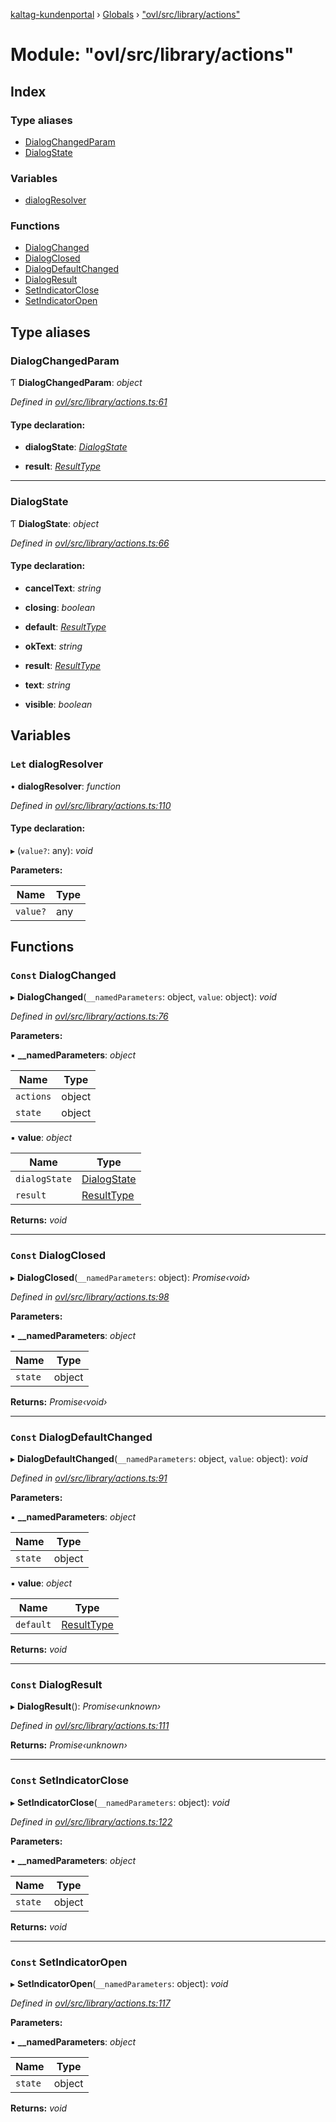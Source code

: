 [kaltag-kundenportal](../README.md) › [Globals](../globals.md) › ["ovl/src/library/actions"](_ovl_src_library_actions_.md)

# Module: "ovl/src/library/actions"

## Index

### Type aliases

* [DialogChangedParam](_ovl_src_library_actions_.md#dialogchangedparam)
* [DialogState](_ovl_src_library_actions_.md#dialogstate)

### Variables

* [dialogResolver](_ovl_src_library_actions_.md#let-dialogresolver)

### Functions

* [DialogChanged](_ovl_src_library_actions_.md#const-dialogchanged)
* [DialogClosed](_ovl_src_library_actions_.md#const-dialogclosed)
* [DialogDefaultChanged](_ovl_src_library_actions_.md#const-dialogdefaultchanged)
* [DialogResult](_ovl_src_library_actions_.md#const-dialogresult)
* [SetIndicatorClose](_ovl_src_library_actions_.md#const-setindicatorclose)
* [SetIndicatorOpen](_ovl_src_library_actions_.md#const-setindicatoropen)

## Type aliases

###  DialogChangedParam

Ƭ **DialogChangedParam**: *object*

*Defined in [ovl/src/library/actions.ts:61](https://github.com/fopsdev/ovl/blob/f9b6194/ovl/src/library/actions.ts#L61)*

#### Type declaration:

* **dialogState**: *[DialogState](_ovl_src_library_actions_.md#dialogstate)*

* **result**: *[ResultType](_ovl_src_library_dialog_dialog_.md#resulttype)*

___

###  DialogState

Ƭ **DialogState**: *object*

*Defined in [ovl/src/library/actions.ts:66](https://github.com/fopsdev/ovl/blob/f9b6194/ovl/src/library/actions.ts#L66)*

#### Type declaration:

* **cancelText**: *string*

* **closing**: *boolean*

* **default**: *[ResultType](_ovl_src_library_dialog_dialog_.md#resulttype)*

* **okText**: *string*

* **result**: *[ResultType](_ovl_src_library_dialog_dialog_.md#resulttype)*

* **text**: *string*

* **visible**: *boolean*

## Variables

### `Let` dialogResolver

• **dialogResolver**: *function*

*Defined in [ovl/src/library/actions.ts:110](https://github.com/fopsdev/ovl/blob/f9b6194/ovl/src/library/actions.ts#L110)*

#### Type declaration:

▸ (`value?`: any): *void*

**Parameters:**

Name | Type |
------ | ------ |
`value?` | any |

## Functions

### `Const` DialogChanged

▸ **DialogChanged**(`__namedParameters`: object, `value`: object): *void*

*Defined in [ovl/src/library/actions.ts:76](https://github.com/fopsdev/ovl/blob/f9b6194/ovl/src/library/actions.ts#L76)*

**Parameters:**

▪ **__namedParameters**: *object*

Name | Type |
------ | ------ |
`actions` | object |
`state` | object |

▪ **value**: *object*

Name | Type |
------ | ------ |
`dialogState` | [DialogState](_ovl_src_library_actions_.md#dialogstate) |
`result` | [ResultType](_ovl_src_library_dialog_dialog_.md#resulttype) |

**Returns:** *void*

___

### `Const` DialogClosed

▸ **DialogClosed**(`__namedParameters`: object): *Promise‹void›*

*Defined in [ovl/src/library/actions.ts:98](https://github.com/fopsdev/ovl/blob/f9b6194/ovl/src/library/actions.ts#L98)*

**Parameters:**

▪ **__namedParameters**: *object*

Name | Type |
------ | ------ |
`state` | object |

**Returns:** *Promise‹void›*

___

### `Const` DialogDefaultChanged

▸ **DialogDefaultChanged**(`__namedParameters`: object, `value`: object): *void*

*Defined in [ovl/src/library/actions.ts:91](https://github.com/fopsdev/ovl/blob/f9b6194/ovl/src/library/actions.ts#L91)*

**Parameters:**

▪ **__namedParameters**: *object*

Name | Type |
------ | ------ |
`state` | object |

▪ **value**: *object*

Name | Type |
------ | ------ |
`default` | [ResultType](_ovl_src_library_dialog_dialog_.md#resulttype) |

**Returns:** *void*

___

### `Const` DialogResult

▸ **DialogResult**(): *Promise‹unknown›*

*Defined in [ovl/src/library/actions.ts:111](https://github.com/fopsdev/ovl/blob/f9b6194/ovl/src/library/actions.ts#L111)*

**Returns:** *Promise‹unknown›*

___

### `Const` SetIndicatorClose

▸ **SetIndicatorClose**(`__namedParameters`: object): *void*

*Defined in [ovl/src/library/actions.ts:122](https://github.com/fopsdev/ovl/blob/f9b6194/ovl/src/library/actions.ts#L122)*

**Parameters:**

▪ **__namedParameters**: *object*

Name | Type |
------ | ------ |
`state` | object |

**Returns:** *void*

___

### `Const` SetIndicatorOpen

▸ **SetIndicatorOpen**(`__namedParameters`: object): *void*

*Defined in [ovl/src/library/actions.ts:117](https://github.com/fopsdev/ovl/blob/f9b6194/ovl/src/library/actions.ts#L117)*

**Parameters:**

▪ **__namedParameters**: *object*

Name | Type |
------ | ------ |
`state` | object |

**Returns:** *void*
